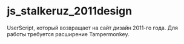 # js_stalkeruz_2011design
UserScript, который возвращает на сайт дизайн 2011-го года. Для работы требуется расширение Tampermonkey.
